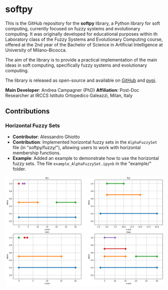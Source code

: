 # softpy

This is the GitHub repository for the **softpy** library, a Python library for soft computing, currently focused on fuzzy systems and evolutionary computing.
It was originally developed for educational purposes within th Laboratory class of the Fuzzy Systems and Evolutionary Computing course, offered
at the 2nd year of the Bachelor of Science in Artificial Intelligence at University of Milano-Bicocca.

The aim of the library is to provide a practical implementation of the main ideas in soft computing, specifically fuzzy systems and evolutionary computing.

The library is released as open-source and available on [GitHub](https://github.com/AndreaCampagner/softpy) and [pypi](https://pypi.org/project/softpy/).

**Main Developer**: Andrea Campagner (PhD)
**Affiliation**: Post-Doc Researcher at IRCCS Istituto Ortopedico Galeazzi, Milan, Italy

## Contributions

### Horizontal Fuzzy Sets

- **Contributor**: Alessandro Ghiotto
- **Contribution**: Implemented horizontal fuzzy sets in the `AlphaFuzzySet` file (in "softpy/fuzzy/"), allowing users to work with horizontal membership functions.
- **Example**: Added an example to demonstrate how to use the horizontal fuzzy sets. The file `example_AlphaFuzzySet.ipynb` in the "example/" folder.

![horizontal fs](https://github.com/AlessandroGhiotto/softpy/blob/main/examples/AlphaFuzzySet_image.png)
